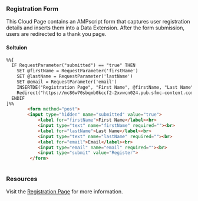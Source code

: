### Registration Form

This Cloud Page contains an AMPscript form that captures user registration details and inserts them into a Data Extension. After the form submission, users are redirected to a thank you page.

#### Soltuion

```html
%%[
  IF RequestParameter("submitted") == "true" THEN
    SET @firstName = RequestParameter('firstName')
    SET @lastName = RequestParameter('lastName')
    SET @email = RequestParameter('email')
    INSERTDE("Registration Page", "First Name", @firstName, "Last Name", @lastName, "Email", @email)
    Redirect("https://mc86w70sbqmb0kccf2-2xvwcn024.pub.sfmc-content.com/kr2zar0nhhq")
  ENDIF
]%%
        <form method="post">
        <input type="hidden" name="submitted" value="true">
            <label for="firstName">First Name</label><br>
            <input type="text" name="firstName" required=""><br>
            <label for="lastName">Last Name</label><br>
            <input type="text" name="lastName" required=""><br>
            <label for="email">Email</label><br>
            <input type="email" name="email" required=""><br>
            <input type="submit" value="Register">
         </form>
         
```
### Resources

Visit the [Registration Page](https://mc86w70sbqmb0kccf2-2xvwcn024.pub.sfmc-content.com/hosdoo0hou3) for more information.
    
    
  

